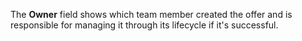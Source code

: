 The **Owner** field shows which team member created the offer and is responsible for managing it through its lifecycle if it's successful.
